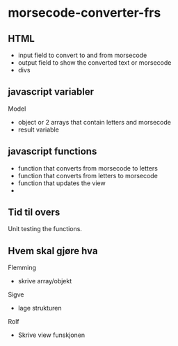 # morsecode-converter-frs


HTML
-------------------------
- input field to convert to and from morsecode
- output field to show the converted text or morsecode
- divs


javascript variabler
-------------------------
Model
- object or 2 arrays that contain letters and morsecode
- result variable


javascript functions
-------------------------
- function that converts from morsecode to letters
- function that converts from letters to morsecode
- function that updates the view
- 




Tid til overs
-------------------------
Unit testing the functions.





 Hvem skal gjøre hva          
----------------------------------------
Flemming 
- skrive array/objekt 

Sigve
- lage strukturen


Rolf
- Skrive view funskjonen

